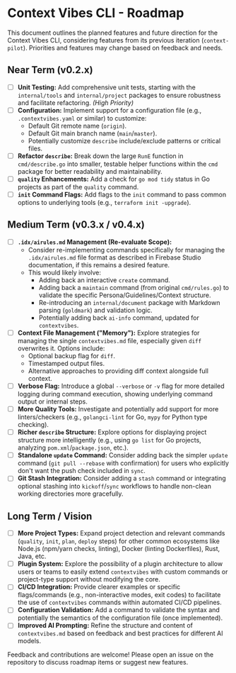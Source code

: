 # Context Vibes CLI - Roadmap

This document outlines the planned features and future direction for the Context Vibes CLI, considering features from its previous iteration (`context-pilot`). Priorities and features may change based on feedback and needs.

## Near Term (v0.2.x)

*   [ ] **Unit Testing:** Add comprehensive unit tests, starting with the `internal/tools` and `internal/project` packages to ensure robustness and facilitate refactoring. *(High Priority)*
*   [ ] **Configuration:** Implement support for a configuration file (e.g., `.contextvibes.yaml` or similar) to customize:
    *   Default Git remote name (`origin`).
    *   Default Git main branch name (`main`/`master`).
    *   Potentially customize `describe` include/exclude patterns or critical files.
*   [ ] **Refactor `describe`:** Break down the large `RunE` function in `cmd/describe.go` into smaller, testable helper functions within the `cmd` package for better readability and maintainability.
*   [ ] **`quality` Enhancements:** Add a check for `go mod tidy` status in Go projects as part of the `quality` command.
*   [ ] **`init` Command Flags:** Add flags to the `init` command to pass common options to underlying tools (e.g., `terraform init -upgrade`).

## Medium Term (v0.3.x / v0.4.x)

*   [ ] **`.idx/airules.md` Management (Re-evaluate Scope):**
    *   Consider re-implementing commands specifically for managing the `.idx/airules.md` file format as described in Firebase Studio documentation, if this remains a desired feature.
    *   This would likely involve:
        *   Adding back an interactive `create` command.
        *   Adding back a `maintain` command (from original `cmd/rules.go`) to validate the specific Persona/Guidelines/Context structure.
        *   Re-introducing an `internal/document` package with Markdown parsing (`goldmark`) and validation logic.
        *   Potentially adding back `ai-info` command, updated for `contextvibes`.
*   [ ] **Context File Management ("Memory"):** Explore strategies for managing the single `contextvibes.md` file, especially given `diff` overwrites it. Options include:
    *   Optional backup flag for `diff`.
    *   Timestamped output files.
    *   Alternative approaches to providing diff context alongside full context.
*   [ ] **Verbose Flag:** Introduce a global `--verbose` or `-v` flag for more detailed logging during command execution, showing underlying command output or internal steps.
*   [ ] **More Quality Tools:** Investigate and potentially add support for more linters/checkers (e.g., `golangci-lint` for Go, `mypy` for Python type checking).
*   [ ] **Richer `describe` Structure:** Explore options for displaying project structure more intelligently (e.g., using `go list` for Go projects, analyzing `pom.xml`/`package.json`, etc.).
*   [ ] **Standalone `update` Command:** Consider adding back the simpler `update` command (`git pull --rebase` with confirmation) for users who explicitly don't want the push check included in `sync`.
*   [ ] **Git Stash Integration:** Consider adding a `stash` command or integrating optional stashing into `kickoff`/`sync` workflows to handle non-clean working directories more gracefully.

## Long Term / Vision

*   [ ] **More Project Types:** Expand project detection and relevant commands (`quality`, `init`, `plan`, `deploy` steps) for other common ecosystems like Node.js (npm/yarn checks, linting), Docker (linting Dockerfiles), Rust, Java, etc.
*   [ ] **Plugin System:** Explore the possibility of a plugin architecture to allow users or teams to easily extend `contextvibes` with custom commands or project-type support without modifying the core.
*   [ ] **CI/CD Integration:** Provide clearer examples or specific flags/commands (e.g., non-interactive modes, exit codes) to facilitate the use of `contextvibes` commands within automated CI/CD pipelines.
*   [ ] **Configuration Validation:** Add a command to validate the syntax and potentially the semantics of the configuration file (once implemented).
*   [ ] **Improved AI Prompting:** Refine the structure and content of `contextvibes.md` based on feedback and best practices for different AI models.

Feedback and contributions are welcome! Please open an issue on the repository to discuss roadmap items or suggest new features.